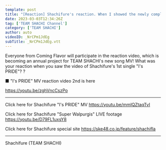 ```yaml
---
template: post
title: "[Reaction] Shachifure's reaction. When I showed the newly completed I's PRIDE MV, I discovered 'Gachine'"
date: 2023-03-03T12:34:26Z
tag: ['TEAM SHACHI Channel']
category: ['TEAM SHACHI']
author: auto 
videoID: _NrCPm1JdEg
subTitle: _NrCPm1JdEg.vtt
---
```

Everyone from Coming Flavor will participate in the reaction video, which is becoming an annual project for TEAM SHACHI's new song MV!
What was your reaction when you saw the video of Shachifure's 1st single "I's PRIDE"? ?

■ "I's PRIDE" MV reaction video 2nd is here

https://youtu.be/zghVncCszPo



----------------------------------

Click here for Shachifure "I's PRIDE" MV
https://youtu.be/mmIQZtaqTvI

Click here for Shachifure "Super Walpurgis" LIVE footage
https://youtu.be/D79FL1uxsY8

Click here for Shachifure special site
https://ske48.co.jp/feature/shachifla

----------------------------------


Shachifure (TEAM SHACHI)

